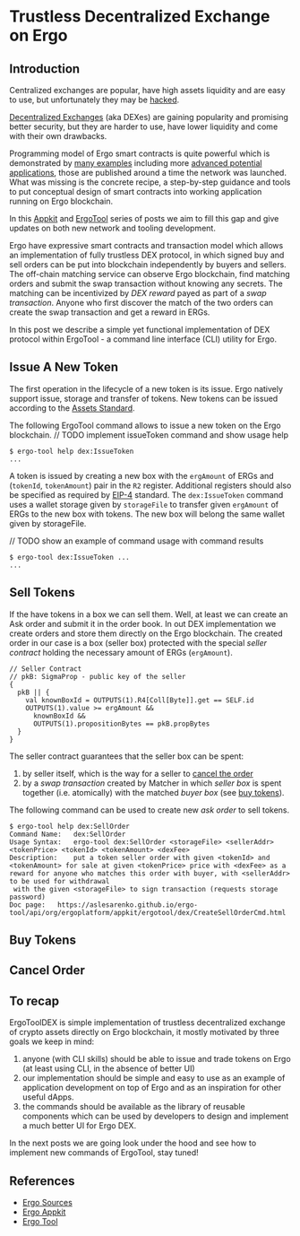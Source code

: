 # Trustless Decentralized Exchange on Ergo

## Introduction
                                                 
Centralized exchanges are popular, have high assets liquidity and are easy to use, 
but unfortunately they may be [hacked](https://coinsutra.com/biggest-bitcoin-hacks/).

[Decentralized Exchanges](https://en.wikipedia.org/wiki/Decentralized_exchange) (aka
DEXes) are gaining popularity and promising better security, but they are harder to use,
have lower liquidity and come with their own drawbacks.

Programming model of Ergo smart contracts is quite powerful which is demonstrated by [many
examples](https://ergoplatform.org/docs/ErgoScript.pdf) including more [advanced potential
applications](https://ergoplatform.org/docs/AdvancedErgoScriptTutorial.pdf), those are
published around a time the network was launched. 
What was missing is the concrete recipe, a step-by-step guidance and tools to put conceptual 
design of smart contracts into working application running on Ergo blockchain. 

In this [Appkit](https://ergoplatform.org/en/blog/2019_12_03_top5/) and
[ErgoTool](https://ergoplatform.org/en/blog/2019_12_31_ergo_tool/) series of posts we aim
to fill this gap and give updates on both new network and tooling development.

Ergo have expressive smart contracts and transaction model which allows an
implementation of fully trustless DEX protocol, in which signed buy and sell orders can be
put into blockchain independently by buyers and sellers. The off-chain matching
service can observe Ergo blockchain, find matching orders and submit the swap
transaction without knowing any secrets. The matching can be incentivized by _DEX reward_
payed as part of a _swap transaction_. Anyone who first discover the match of the two
orders can create the swap transaction and get a reward in ERGs.

In this post we describe a simple yet functional implementation of DEX protocol
within ErgoTool - a command line interface (CLI) utility for Ergo.  

## Issue A New Token

The first operation in the lifecycle of a new token is its issue.
Ergo natively support issue, storage and transfer of tokens. New tokens can be issued
according to the [Assets
Standard](https://github.com/ergoplatform/eips/blob/master/eip-0004.md). 

The following ErgoTool command allows to issue a new token on the Ergo blockchain.
// TODO implement issueToken command and show usage help  
```
$ ergo-tool help dex:IssueToken
...
``` 

A token is issued by creating a new box with the `ergAmount` of ERGs and 
(`tokenId`, `tokenAmount`) pair in the `R2` register. Additional registers should also be
specified as required by
[EIP-4](https://github.com/ergoplatform/eips/blob/master/eip-0004.md) standard.
The `dex:IssueToken` command uses a wallet storage given by `storageFile` to transfer given `ergAmount` of ERGs 
to the new box with tokens. The new box will belong the same wallet given by storageFile.

// TODO show an example of command usage with command results
```
$ ergo-tool dex:IssueToken ...
...
``` 

## Sell Tokens

If the have tokens in a box we can sell them. Well, at least we can create an Ask order
and submit it in the order book. In out DEX implementation we create orders and store
them directly on the Ergo blockchain. The created order in our case is a box (seller box)
protected with the special _seller contract_ holding the necessary amount of ERGs (`ergAmount`). 

```
// Seller Contract
// pkB: SigmaProp - public key of the seller
{
  pkB || {
    val knownBoxId = OUTPUTS(1).R4[Coll[Byte]].get == SELF.id
    OUTPUTS(1).value >= ergAmount &&
      knownBoxId &&
      OUTPUTS(1).propositionBytes == pkB.propBytes
  }
}
```

The seller contract guarantees that the seller box can be spent: 
1) by seller itself, which is the way for a seller to [cancel the order](#canceling-the-orders)
2) by a _swap transaction_ created by Matcher in which _seller box_ is spent together (i.e.
atomically) with the matched _buyer box_ (see [buy tokens](#buy-tokens)).

The following command can be used to create new _ask order_ to sell tokens.
```
$ ergo-tool help dex:SellOrder
Command Name:	dex:SellOrder
Usage Syntax:	ergo-tool dex:SellOrder <storageFile> <sellerAddr> <tokenPrice> <tokenId> <tokenAmount> <dexFee>
Description:	put a token seller order with given <tokenId> and <tokenAmount> for sale at given <tokenPrice> price with <dexFee> as a reward for anyone who matches this order with buyer, with <sellerAddr> to be used for withdrawal 
 with the given <storageFile> to sign transaction (requests storage password)
Doc page:	https://aslesarenko.github.io/ergo-tool/api/org/ergoplatform/appkit/ergotool/dex/CreateSellOrderCmd.html
```

  
## Buy Tokens
  
## Cancel Order

## To recap

ErgoToolDEX is simple implementation of trustless decentralized exchange of crypto assets
directly on Ergo blockchain, it mostly motivated by three goals we keep in mind: 
1) anyone (with CLI skills) should be able to issue and trade tokens on Ergo (at
least using CLI, in the absence of better UI)
2) our implementation should be simple and easy to use as an example of application
development on top of Ergo and as an inspiration for other useful dApps.
3) the commands should be available as the library of reusable components which can be
used by developers to design and implement a much better UI for Ergo DEX.

In the next posts we are going look under the hood and see how to implement new commands of
ErgoTool, stay tuned!

## References

- [Ergo Sources](https://github.com/ergoplatform/ergo)
- [Ergo Appkit](https://github.com/aslesarenko/ergo-appkit)
- [Ergo Tool](https://github.com/aslesarenko/ergo-tool)

